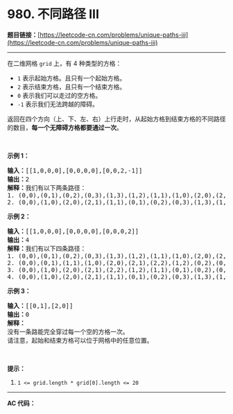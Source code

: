 # 980. 不同路径 III

**题目链接：**[https://leetcode-cn.com/problems/unique-paths-iii](https://leetcode-cn.com/problems/unique-paths-iii)

---

<div class="content__1Y2H">
 <div class="notranslate">
  <p>在二维网格 <code>grid</code> 上，有 4 种类型的方格：</p> 
  <ul> 
   <li><code>1</code> 表示起始方格。且只有一个起始方格。</li> 
   <li><code>2</code> 表示结束方格，且只有一个结束方格。</li> 
   <li><code>0</code> 表示我们可以走过的空方格。</li> 
   <li><code>-1</code> 表示我们无法跨越的障碍。</li> 
  </ul> 
  <p>返回在四个方向（上、下、左、右）上行走时，从起始方格到结束方格的不同路径的数目，<strong>每一个无障碍方格都要通过一次</strong>。</p> 
  <p>&nbsp;</p> 
  <p><strong>示例 1：</strong></p> 
  <pre class="language-text"><strong>输入：</strong>[[1,0,0,0],[0,0,0,0],[0,0,2,-1]]
<strong>输出：</strong>2
<strong>解释：</strong>我们有以下两条路径：
1. (0,0),(0,1),(0,2),(0,3),(1,3),(1,2),(1,1),(1,0),(2,0),(2,1),(2,2)
2. (0,0),(1,0),(2,0),(2,1),(1,1),(0,1),(0,2),(0,3),(1,3),(1,2),(2,2)</pre> 
  <p><strong>示例 2：</strong></p> 
  <pre class="language-text"><strong>输入：</strong>[[1,0,0,0],[0,0,0,0],[0,0,0,2]]
<strong>输出：</strong>4
<strong>解释：</strong>我们有以下四条路径： 
1. (0,0),(0,1),(0,2),(0,3),(1,3),(1,2),(1,1),(1,0),(2,0),(2,1),(2,2),(2,3)
2. (0,0),(0,1),(1,1),(1,0),(2,0),(2,1),(2,2),(1,2),(0,2),(0,3),(1,3),(2,3)
3. (0,0),(1,0),(2,0),(2,1),(2,2),(1,2),(1,1),(0,1),(0,2),(0,3),(1,3),(2,3)
4. (0,0),(1,0),(2,0),(2,1),(1,1),(0,1),(0,2),(0,3),(1,3),(1,2),(2,2),(2,3)</pre> 
  <p><strong>示例 3：</strong></p> 
  <pre class="language-text"><strong>输入：</strong>[[0,1],[2,0]]
<strong>输出：</strong>0
<strong>解释：</strong>
没有一条路能完全穿过每一个空的方格一次。
请注意，起始和结束方格可以位于网格中的任意位置。
</pre> 
  <p>&nbsp;</p> 
  <p><strong>提示：</strong></p> 
  <ol> 
   <li><code>1 &lt;= grid.length * grid[0].length &lt;= 20</code></li> 
  </ol> 
 </div>
</div>

---

**AC 代码：**

```java

```
